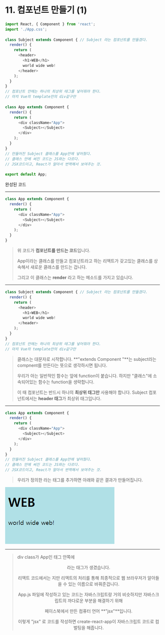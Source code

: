 # 11. 컴포넌트 만들기 (1)



```js
import React, { Component } from 'react';
import './App.css';

class Subject extends Component { // Subject 라는 컴포넌트를 만들겠다.
  render() {
    return (
      <header> 
        <h1>WEB</h1>
        world wide web!
      </header>
    );
  }
}
// 컴포넌트 안에는 하나의 최상위 태그를 넣어줘야 한다.
// 마치 Vue의 template안의 div같구만

class App extends Component {
  render() {
    return (
      <div className="App">
        <Subject></Subject>
      </div>
    );
  }
}
// 만들어진 Subject 클래스를 App안에 넣어줬다.
// 클래스 안에 써진 코드는 JS와는 다르다.
// JSX코드이고, React가 알아서 번역해서 보여주는 것.

export default App;

```

완성된 코드



---



```js
class App extends Component {
  render() {
    return (
      <div className="App">
        <Subject></Subject>
      </div>
    );
  }
}
```

> 위 코드가 **컴포넌트를 만드는 코드**입니다.
>
> App이라는 클래스를 만들고 컴포넌트라고 하는 리액트가 갖고있는 클래스를 상속해서 새로운 클래스를 만드는 겁니다.
>
> 그리고 이 클래스는 **render** 라고 하는 메소드를 가지고 있습니다. 



---



```js
class Subject extends Component { // Subject 라는 컴포넌트를 만들겠다.
  render() {
    return (
      <header> 
        <h1>WEB</h1>
        world wide web!
      </header>
    );
  }
}
// 컴포넌트 안에는 하나의 최상위 태그를 넣어줘야 한다.
// 마치 Vue의 template안의 div같구만
```

> 클래스는 대문자로 시작합니다. **"extends Component "**는 subject라는 compnent를 만든다는 뜻으로 생각하시면 됩니다.
>
> 우리가 아는 일반적인 함수는 앞에 function이 붙습니다. 하지만 "클래스"에 소속되어있는 함수는 function을 생략합니다.
>
> 이 때 컴포넌트는 반드시 하나의 **최상위 태그만** 사용해야 합니다. Subject 컴포넌트에서는 **header 태그**가 최상위 태그입니다.



---



```js
class App extends Component {
  render() {
    return (
      <div className="App">
        <Subject></Subject>
      </div>
    );
  }
}
// 만들어진 Subject 클래스를 App안에 넣어줬다.
// 클래스 안에 써진 코드는 JS와는 다르다.
// JSX코드이고, React가 알아서 번역해서 보여주는 것.
```

> 우리가 정의한 <Subject>라는 태그를 추가하면 아래와 같은 결과가 만들어집니다.



![image-20220709201145765](11.%20%EC%BB%B4%ED%8F%AC%EB%84%8C%ED%8A%B8%20%EB%A7%8C%EB%93%A4%EA%B8%B0%20(1).assets/image-20220709201145765.png)



---



> div class가 App인 태그 안쪽에 <header>라는 태그가 생겼습니다.
>
> 리액트 코드에서는 <Subject> 지만 리액트의 처리를 통해 최종적으로 웹 브라우저가 알아들을 수 있는 이름으로 바꿔준겁니다.
>
> 
> App.js 파일에 작성하고 있는 코드는 자바스크립트랑 거의 비슷하지만 자바스크립트의 까다로운 부분을 해결하기 위해
>
> 페이스북에서 만든 컴퓨터 언어 **"jsx"**입니다.
>
> 이렇게 "jsx" 로 코드를 작성하면 create-react-app이 자바스크립트 코드로 컴벌팅을 해줍니다.

